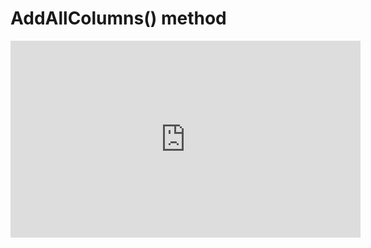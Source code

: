 ﻿# AddAllColumns() method



 <iframe width="560" height="315" src="https://www.youtube.com/embed/jMP7WNJlamY?list=PL1DEQjXG2xnLhBFafjdkhUD_rDsiXiXHr" frameborder="0" allowfullscreen></iframe>

